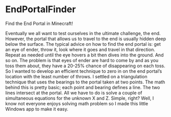 # EndPortalFinder
Find the End Portal in Minecraft!

Eventually we all want to test ourselves in the ultimate challenge, the end.  However, the portal that allows us to travel to the end is usually hidden deep below the surface.  The typical advice on how to find the end portal is: get an eye of ender, throw it, look where it goes and travel in that direction.  Repeat as needed until the eye hovers a bit then dives into the ground.  And so on.  The problem is that eyes of ender are hard to come by and as you toss them about, they have a 20-25% chance of disappearing on each toss.
So I wanted to develop an efficient technique to zero in on the end portal’s location with the least number of throws.  I settled on a triangulation technique that uses the bearings to the portal taken at two points.  The math behind this is pretty basic; each point and bearing defines a line.  The two lines intersect at the portal.  All we have to do is solve a couple of simultaneous equations for the unknown X and Z.  Simple, right?
Well, I know not everyone enjoys solving math problem so I made this little Windows app to make it easy.

